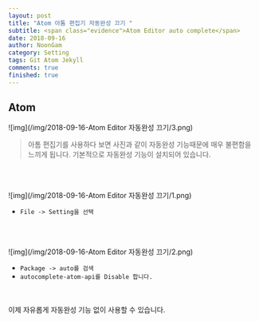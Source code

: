 ```yaml
---
layout: post
title: "Atom 아톰 편집기 자동완성 끄기 "
subtitle: <span class="evidence">Atom Editor auto complete</span>
date: 2018-09-16
author: NoonGam
category: Setting
tags: Git Atom Jekyll
comments: true
finished: true
---
```




## Atom

![img](/img/2018-09-16-Atom Editor 자동완성 끄기/3.png)

> 아톰 편집기를 사용하다 보면 사진과 같이 자동완성 기능때문에 매우 불편함을 느끼게 됩니다. 기본적으로 자동완성 기능이 설치되어 있습니다.  

<br><br>

![img](/img/2018-09-16-Atom Editor 자동완성 끄기/1.png)
- `File -> Setting을 선택`

<br><br>

![img](/img/2018-09-16-Atom Editor 자동완성 끄기/2.png)
- `Package -> auto를 검색`
- `autocomplete-atom-api를 Disable 합니다.`

<br><br>
<a>이제 자유롭게 자동완성 기능 없이 사용할 수 있습니다.</a>
